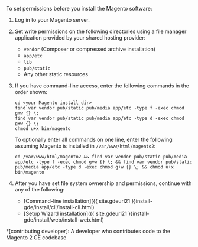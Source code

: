 To set permissions before you install the Magento software:

1.	Log in to your Magento server.
2.	Set write permissions on the following directories using a file manager application provided by your shared hosting provider:

	*	`vendor` (Composer or compressed archive installation)
	*	`app/etc`
	*	`lib`
	*	`pub/static`
	*	Any other static resources

2.	If you have command-line access, enter the following commands in the order shown:

		cd <your Magento install dir>
		find var vendor pub/static pub/media app/etc -type f -exec chmod g+w {} \;
		find var vendor pub/static pub/media app/etc -type d -exec chmod g+w {} \;
		chmod u+x bin/magento

	To optionally enter all commands on one line, enter the following assuming Magento is installed in `/var/www/html/magento2`:

		cd /var/www/html/magento2 && find var vendor pub/static pub/media app/etc -type f -exec chmod g+w {} \; && find var vendor pub/static pub/media app/etc -type d -exec chmod g+w {} \; && chmod u+x bin/magento
3.	After you have set file system ownership and permissions, continue with any of the following:

	*	[Command-line installation]({{ site.gdeurl21 }}install-gde/install/cli/install-cli.html)
	*	[Setup Wizard installation]({{ site.gdeurl21 }}install-gde/install/web/install-web.html)

*[contributing developer]: A developer who contributes code to the Magento 2 CE codebase
